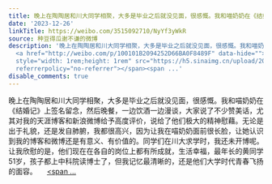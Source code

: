 ```yaml
---
title: 晚上在陶陶居和川大同学相聚，大多是毕业之后就没见面，很感慨。我和喵奶奶在《结婚记》上签名留念，然后晚餐，一边饮酒一边漫谈，大家说了不少赞美话，尤其对我...
date: '2023-12-26'
linkTitle: https://weibo.com/3515092710/NyYf3yWkR
source: 种豆得瓜谢不谦的微博
description: '晚上在陶陶居和川大同学相聚，大多是毕业之后就没见面，很感慨。我和喵奶奶在《结婚记》上签名留念，然后晚餐，一边饮酒一边漫谈，大家说了不少赞美话，尤其对我的天涯博客和新浪微博给予高度评价，说给了他们极大的精神慰藉。无论是出于礼貌，还是发自肺腑，我都很高兴，因为让我在喵奶奶面前很长脸，让她认识到我的博客和微博还是有意义、有价值的。同学们在川大求学时，我还未开博呢。让我欣慰的是，他们现在在各自的岗位上都有所成就，生活幸福，最年长的黄同学51岁，孩子都上中科院读博士了，但我记忆最清晰的，还是他们大学时代青春飞扬的面容。
  <a href="http://weibo.com/p/100101B2094252D66BA0F8489F" data-hide=""><span class="url-icon"><img
  style="width: 1rem;height: 1rem" src="https://h5.sinaimg.cn/upload/2015/09/25/3/timeline_card_small_location_default.png"
  referrerpolicy="no-referrer"></span><span ...'
disable_comments: true
---
```

晚上在陶陶居和川大同学相聚，大多是毕业之后就没见面，很感慨。我和喵奶奶在《结婚记》上签名留念，然后晚餐，一边饮酒一边漫谈，大家说了不少赞美话，尤其对我的天涯博客和新浪微博给予高度评价，说给了他们极大的精神慰藉。无论是出于礼貌，还是发自肺腑，我都很高兴，因为让我在喵奶奶面前很长脸，让她认识到我的博客和微博还是有意义、有价值的。同学们在川大求学时，我还未开博呢。让我欣慰的是，他们现在在各自的岗位上都有所成就，生活幸福，最年长的黄同学51岁，孩子都上中科院读博士了，但我记忆最清晰的，还是他们大学时代青春飞扬的面容。 <a href="http://weibo.com/p/100101B2094252D66BA0F8489F" data-hide=""><span class="url-icon"><img style="width: 1rem;height: 1rem" src="https://h5.sinaimg.cn/upload/2015/09/25/3/timeline_card_small_location_default.png" referrerpolicy="no-referrer"></span><span ...